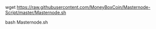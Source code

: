 wget https://raw.githubusercontent.com/MoneyBoxCoin/Masternode-Script/master/Masternode.sh


bash Masternode.sh
